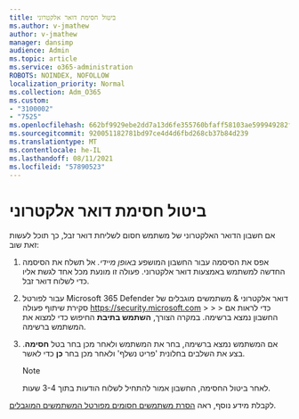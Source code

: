 ```yaml
---
title: ביטול חסימת דואר אלקטרוני
ms.author: v-jmathew
author: v-jmathew
manager: dansimp
audience: Admin
ms.topic: article
ms.service: o365-administration
ROBOTS: NOINDEX, NOFOLLOW
localization_priority: Normal
ms.collection: Adm_O365
ms.custom:
- "3100002"
- "7525"
ms.openlocfilehash: 662bf9929ebe2dd7a13d6fe355760bfaff58103ae599949282f86da4b7e2a8e7
ms.sourcegitcommit: 920051182781bd97ce4d4d6fbd268cb37b84d239
ms.translationtype: MT
ms.contentlocale: he-IL
ms.lasthandoff: 08/11/2021
ms.locfileid: "57890523"
---
```

# <a name="unblock-email"></a>ביטול חסימת דואר אלקטרוני

אם חשבון הדואר האלקטרוני של משתמש חסום לשליחת דואר זבל, כך תוכל לעשות זאת שוב:

1. אפס את הסיסמה עבור החשבון המושפע *באופן מיידי.* אל תשלח את הסיסמה החדשה למשתמש באמצעות דואר אלקטרוני. פעולה זו מונעת מכל אחד לגשת אליו כדי לשלוח דואר זבל.
2. עבור לפורטל Microsoft 365 Defender דואר אלקטרוני & משתמשים מוגבלים של סקירת שיתוף פעולה <https://security.microsoft.com> \>  \>  \>  כדי לראות אם החשבון נמצא ברשימה. במקרה הצורך, **השתמש בתיבת** החיפוש כדי למצוא את המשתמש ברשימה.
3. אם המשתמש נמצא ברשימה, בחר את המשתמש ולאחר מכן בחר בטל **חסימה**. בצע את השלבים בחלונית 'פריט נשלף' ולאחר מכן בחר **כן** כדי לאשר.

   > [!NOTE]
   > לאחר ביטול החסימה, החשבון אמור להתחיל לשלוח הודעות בתוך 3-4 שעות.

לקבלת מידע נוסף, ראה [הסרת משתמשים חסומים מפורטל המשתמשים המוגבלים](https://docs.microsoft.com/microsoft-365/security/office-365-security/removing-user-from-restricted-users-portal-after-spam).
